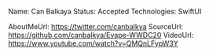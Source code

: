 Name: Can Balkaya
Status: Accepted
Technologies: SwiftUI

AboutMeUrl: https://twitter.com/canbalkya
SourceUrl: https://github.com/canbalkya/Evape-WWDC20
VideoUrl: https://www.youtube.com/watch?v=QMQnLFypW3Y

<!---
EXAMPLE
Name: John Appleseed
Status: Submitted <or> Winner <or> Distinguished <or> Rejected
Technologies: SwiftUI, RealityKit, CoreGraphic

AboutMeUrl: https://linkedin.com/in/johnappleseed
SourceUrl: https://github.com/johnappleseed/wwdc2025
VideoUrl: https://youtu.be/ABCDE123456
-->
